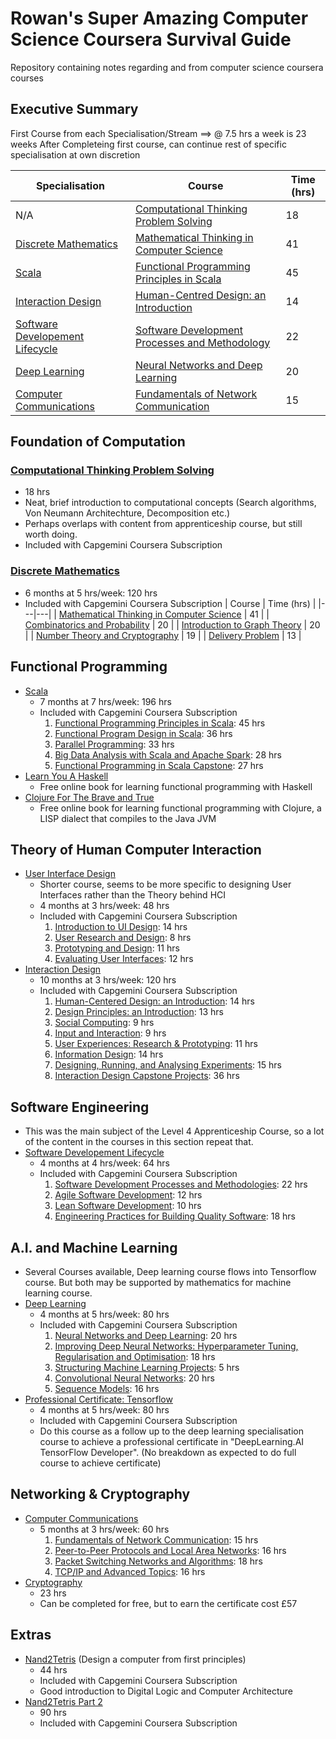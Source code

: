 # Rowan's Super Amazing Computer Science Coursera Survival Guide
Repository containing notes regarding and from computer science coursera courses

## Executive Summary
First Course from each Specialisation/Stream ==> @ 7.5 hrs a week is 23 weeks
After Completeing first course, can continue rest of specific specialisation at own discretion

| Specialisation | Course | Time (hrs) |
|---|---|---|
| N/A | [Computational Thinking Problem Solving](https://www.coursera.org/learn/computational-thinking-problem-solving)| 18 |
| [Discrete Mathematics](https://www.coursera.org/specializations/discrete-mathematics) | [Mathematical Thinking in Computer Science](https://www.coursera.org/learn/what-is-a-proof?specialization=discrete-mathematics) | 41 |
| [Scala](https://www.coursera.org/specializations/scala) | [Functional Programming Principles in Scala](https://www.coursera.org/learn/progfun1?specialization=scala) | 45 |
| [Interaction Design](https://www.coursera.org/specializations/interaction-design) | [Human-Centred Design: an Introduction](https://www.coursera.org/learn/human-computer-interaction?specialization=interaction-design) | 14 |
| [Software Developement Lifecycle](https://www.coursera.org/specializations/software-development-lifecycle) | [Software Development Processes and Methodology](https://www.coursera.org/learn/software-processes?specialization=software-development-lifecycle) | 22 |
| [Deep Learning](https://www.coursera.org/specializations/deep-learning) | [Neural Networks and Deep Learning](https://www.coursera.org/learn/neural-networks-deep-learning?specialization=deep-learning) | 20 |
| [Computer Communications](https://www.coursera.org/specializations/computer-communications) | [Fundamentals of Network Communication](https://www.coursera.org/learn/fundamentals-network-communications?specialization=computer-communications) | 15 |


## Foundation of Computation
### [Computational Thinking Problem Solving](https://www.coursera.org/learn/computational-thinking-problem-solving)
  - 18 hrs
  - Neat, brief introduction to computational concepts \(Search algorithms, Von Neumann Architechture, Decomposition etc.\)
  - Perhaps overlaps with content from apprenticeship course, but still worth doing.
  - Included with Capgemini Coursera Subscription
### [Discrete Mathematics](https://www.coursera.org/specializations/discrete-mathematics)
  - 6 months at 5 hrs/week: 120 hrs
  - Included with Capgemini Coursera Subscription
| Course | Time (hrs) |
|---|---|
| [Mathematical Thinking in Computer Science](https://www.coursera.org/learn/what-is-a-proof?specialization=discrete-mathematics) | 41 |
| [Combinatorics and Probability](https://www.coursera.org/learn/combinatorics?specialization=discrete-mathematics) | 20 |
| [Introduction to Graph Theory](https://www.coursera.org/learn/graphs?specialization=discrete-mathematics) | 20 |
| [Number Theory and Cryptography](https://www.coursera.org/learn/number-theory-cryptography?specialization=discrete-mathematics) | 19 |
| [Delivery Problem](https://www.coursera.org/learn/delivery-problem?specialization=discrete-mathematics) | 13 |

## Functional Programming
- [Scala](https://www.coursera.org/specializations/scala)
  - 7 months at 7 hrs/week: 196 hrs
  - Included with Capgemini Coursera Subscription
    1. [Functional Programming Principles in Scala](https://www.coursera.org/learn/progfun1?specialization=scala): 45 hrs
    2. [Functional Program Design in Scala](https://www.coursera.org/learn/progfun2?specialization=scala): 36 hrs
    3. [Parallel Programming](https://www.coursera.org/learn/parprog1?specialization=scala): 33 hrs
    4. [Big Data Analysis with Scala and Apache Spark](https://www.coursera.org/learn/scala-spark-big-data?specialization=scala): 28 hrs
    5. [Functional Programming in Scala Capstone](https://www.coursera.org/learn/scala-capstone?specialization=scala): 27 hrs
- [Learn You A Haskell](http://learnyouahaskell.com/chapters)
  - Free online book for learning functional programming with Haskell
- [Clojure For The Brave and True](https://www.braveclojure.com/foreword/)
  - Free online book for learning functional programming with Clojure, a LISP dialect that compiles to the Java JVM

## Theory of Human Computer Interaction
- [User Interface Design](https://www.coursera.org/specializations/user-interface-design)
  - Shorter course, seems to be more specific to designing User Interfaces rather than the Theory behind HCI
  - 4 months at 3 hrs/week: 48 hrs
  - Included with Capgemini Coursera Subscription
    1. [Introduction to UI Design](https://www.coursera.org/learn/ui-design?specialization=user-interface-design): 14 hrs
    2. [User Research and Design](https://www.coursera.org/learn/design-research?specialization=user-interface-design): 8 hrs
    3. [Prototyping and Design](https://www.coursera.org/learn/prototyping-design?specialization=user-interface-design): 11 hrs
    4. [Evaluating User Interfaces](https://www.coursera.org/learn/ui-testing?specialization=user-interface-design): 12 hrs
- [Interaction Design](https://www.coursera.org/specializations/interaction-design)
  - 10 months at 3 hrs/week: 120 hrs
  - Included with Capgemini Coursera Subscription
    1. [Human-Centered Design: an Introduction](https://www.coursera.org/learn/human-computer-interaction?specialization=interaction-design): 14 hrs
    2. [Design Principles: an Introduction](https://www.coursera.org/learn/design-principles?specialization=interaction-design): 13 hrs
    3. [Social Computing](https://www.coursera.org/learn/social-computing?specialization=interaction-design): 9 hrs
    4. [Input and Interaction](https://www.coursera.org/learn/interaction-techniques?specialization=interaction-design): 9 hrs
    5. [User Experiences: Research & Prototyping](https://www.coursera.org/learn/user-research?specialization=interaction-design): 11 hrs
    6. [Information Design](https://www.coursera.org/learn/infodesign?specialization=interaction-design): 14 hrs
    7. [Designing, Running, and Analysing Experiments](https://www.coursera.org/learn/designexperiments?specialization=interaction-design): 15 hrs
    8. [Interaction Design Capstone Projects](https://www.coursera.org/learn/interaction-design-capstone?specialization=interaction-design): 36 hrs

## Software Engineering
- This was the main subject of the Level 4 Apprenticeship Course, so a lot of the content in the courses in this section repeat that.
- [Software Developement Lifecycle](https://www.coursera.org/specializations/software-development-lifecycle)
  - 4 months at 4 hrs/week: 64 hrs
  - Included with Capgemini Coursera Subscription
    1. [Software Development Processes and Methodologies](https://www.coursera.org/learn/software-processes?specialization=software-development-lifecycle): 22 hrs
    2. [Agile Software Development](https://www.coursera.org/learn/agile-software-development?specialization=software-development-lifecycle): 12 hrs
    3. [Lean Software Development](https://www.coursera.org/learn/lean-software-development?specialization=software-development-lifecycle): 10 hrs
    4. [Engineering Practices for Building Quality Software](https://www.coursera.org/learn/engineering-practices-secure-software-quality?specialization=software-development-lifecycle): 18 hrs

## A.I. and Machine Learning
- Several Courses available, Deep learning course flows into Tensorflow course. But both may be supported by mathematics for machine learning course.
- [Deep Learning](https://www.coursera.org/specializations/deep-learning)
  - 4 months at 5 hrs/week: 80 hrs
  - Included with Capgemini Coursera Subscription
    1. [Neural Networks and Deep Learning](https://www.coursera.org/learn/neural-networks-deep-learning?specialization=deep-learning): 20 hrs
    2. [Improving Deep Neural Networks: Hyperparameter Tuning, Regularisation and Optimisation](https://www.coursera.org/learn/deep-neural-network?specialization=deep-learning): 18 hrs
    3. [Structuring Machine Learning Projects](https://www.coursera.org/learn/machine-learning-projects?specialization=deep-learning): 5 hrs
    4. [Convolutional Neural Networks](https://www.coursera.org/learn/convolutional-neural-networks?specialization=deep-learning): 20 hrs
    5. [Sequence Models](https://www.coursera.org/learn/nlp-sequence-models?specialization=deep-learning): 16 hrs
- [Professional Certificate: Tensorflow](https://www.coursera.org/professional-certificates/tensorflow-in-practice)
  - 4 months at 5 hrs/week: 80 hrs
  - Included with Capgemini Coursera Subscription
  - Do this course as a follow up to the deep learning specialisation course to achieve a professional certificate in "DeepLearning.AI TensorFlow Developer". \(No breakdown as expected to do full course to achieve certificate\)

## Networking & Cryptography
- [Computer Communications](https://www.coursera.org/specializations/computer-communications)
  - 5 months at 3 hrs/week: 60 hrs
    1. [Fundamentals of Network Communication](https://www.coursera.org/learn/fundamentals-network-communications?specialization=computer-communications): 15 hrs
    2. [Peer-to-Peer Protocols and Local Area Networks](https://www.coursera.org/learn/peer-to-peer-protocols-local-area-networks?specialization=computer-communications): 16 hrs
    3. [Packet Switching Networks and Algorithms](https://www.coursera.org/learn/packet-switching-networks-algorithms?specialization=computer-communications): 18 hrs
    4. [TCP/IP and Advanced Topics](https://www.coursera.org/learn/tcp-ip-advanced?specialization=computer-communications): 16 hrs
- [Cryptography](https://www.coursera.org/learn/crypto)
  - 23 hrs
  - Can be completed for free, but to earn the certificate cost £57

## Extras
- [Nand2Tetris](https://www.coursera.org/learn/build-a-computer) \(Design a computer from first principles\)
  - 44 hrs
  - Included with Capgemini Coursera Subscription
  - Good introduction to Digital Logic and Computer Architecture
- [Nand2Tetris Part 2](https://www.coursera.org/learn/nand2tetris2)
  - 90 hrs
  - Included with Capgemini Coursera Subscription


